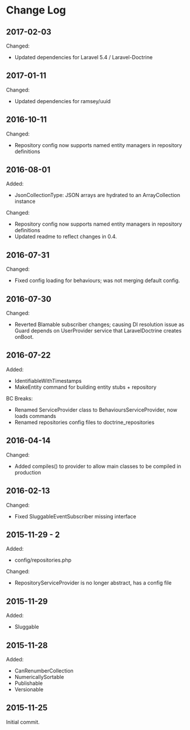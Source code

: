 Change Log
==========

2017-02-03
----------

Changed:
 
 * Updated dependencies for Laravel 5.4 / Laravel-Doctrine 

2017-01-11
----------

Changed:

 * Updated dependencies for ramsey/uuid 

2016-10-11
----------

Changed:

 * Repository config now supports named entity managers in repository definitions

2016-08-01
----------

Added:

 * JsonCollectionType: JSON arrays are hydrated to an ArrayCollection instance
 
Changed:

 * Repository config now supports named entity managers in repository definitions
 * Updated readme to reflect changes in 0.4.
 
2016-07-31
----------

Changed:

 * Fixed config loading for behaviours; was not merging default config.

2016-07-30
----------

Changed:

 * Reverted Blamable subscriber changes; causing DI resolution issue as Guard
   depends on UserProvider service that LaravelDoctrine creates onBoot.

2016-07-22
----------

Added:

 * IdentifiableWithTimestamps
 * MakeEntity command for building entity stubs + repository
 
BC Breaks:

 * Renamed ServiceProvider class to BehavioursServiceProvider, now loads commands
 * Renamed repositories config files to doctrine_repositories

2016-04-14
----------

Changed:

 * Added compiles() to provider to allow main classes to be compiled in production

2016-02-13
----------

Changed:

 * Fixed SluggableEventSubscriber missing interface

2015-11-29 - 2
--------------

Added:

 * config/repositories.php

Changed:

 * RepositoryServiceProvider is no longer abstract, has a config file

2015-11-29
----------

Added:

 * Sluggable

2015-11-28
----------

Added:

 * CanRenumberCollection
 * NumericallySortable
 * Publishable
 * Versionable

2015-11-25
----------

Initial commit.
